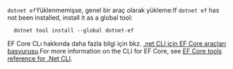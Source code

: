 <span data-ttu-id="340ff-101">`dotnet ef`Yüklenmemişse, genel bir araç olarak yükleme:</span><span class="sxs-lookup"><span data-stu-id="340ff-101">If `dotnet ef` has not been installed, install it as a global tool:</span></span>

```dotnetcli
  dotnet tool install --global dotnet-ef
```

<span data-ttu-id="340ff-102">EF Core CLı hakkında daha fazla bilgi için bkz. [.net CLI için EF Core araçları başvurusu](/ef/core/miscellaneous/cli/dotnet).</span><span class="sxs-lookup"><span data-stu-id="340ff-102">For more information on the CLI for EF Core, see [EF Core tools reference for .Net CLI](/ef/core/miscellaneous/cli/dotnet).</span></span>